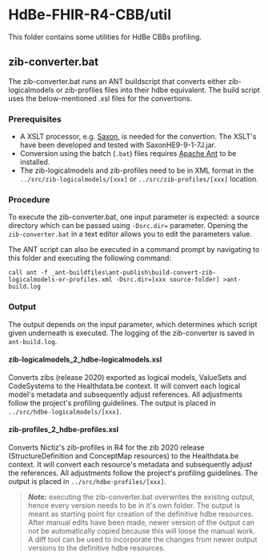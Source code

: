 # HdBe-FHIR-R4-CBB/util
This folder contains some utilities for HdBe CBBs profiling.

## zib-converter.bat

The zib-converter.bat runs an ANT buildscript that converts either zib-logicalmodels or zib-profiles files into their hdbe equivalent. The build script uses the below-mentioned .xsl files for the convertions. 

### Prerequisites

- A XSLT processor, e.g. [Saxon](https://www.saxonica.com/welcome/welcome.xml), is needed for the convertion. The XSLT's have been developed and tested with SaxonHE9-9-1-7J.jar.
- Conversion using the batch (`.bat`) files requires [Apache Ant](https://ant.apache.org/) to be installed.
- The zib-logicalmodels and zib-profiles need to be in XML format in the `../src/zib-logicalmodels/[xxx]` or `../src/zib-profiles/[xxx]` location.

### Procedure

To execute the zib-converter.bat, one input parameter is expected: a source directory which can be passed using `-Dsrc.dir=` parameter. Opening the `zib-converter.bat` in a text editor allows you to edit the parameters value.

The ANT script can also be executed in a command prompt by navigating to this folder and executing the following command:

```
call ant -f _ant-buildfiles\ant-publish\build-convert-zib-logicalmodels-or-profiles.xml -Dsrc.dir=[xxx source-folder] >ant-build.log
```

### Output

The output depends on the input parameter, which determines which script given underneath is executed. The logging of the zib-converter is saved in `ant-build.log`.

#### zib-logicalmodels_2_hdbe-logicalmodels.xsl
Converts zibs (release 2020) exported as logical models, ValueSets and CodeSystems to the Healthdata.be context. It will convert each logical model's metadata and subsequently adjust references. All adjustments follow the project's profiling guidelines. The output is placed in `../src/hdbe-logicalmodels/[xxx]`.


#### zib-profiles_2_hdbe-profiles.xsl
Converts Nictiz's zib-profiles in R4 for the zib 2020 release (StructureDefinition and ConceptMap resources) to the Healthdata.be context. It will convert each resource's metadata and subsequently adjust the references. All adjustments follow the project's profiling guidelines. The output is placed in `../src/hdbe-profiles/[xxx]`.

> **_Note:_** executing the zib-converter.bat overwrites the existing output, hence every version needs to be in it's own folder. The output is meant as starting point for creation of the definitive hdbe resources. After manual edits have been made, newer version of the output can not be automatically copied because this will loose the manual work. A diff tool can be used to incorporate the changes from newer output versions to the definitive hdbe resources.  

